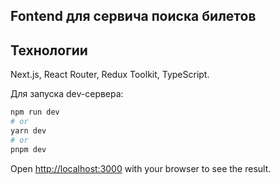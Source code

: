 ## Fontend для сервича поиска билетов

## Технологии

Next.js, React Router, Redux Toolkit, TypeScript.

Для запуска dev-сервера:

```bash
npm run dev
# or
yarn dev
# or
pnpm dev
```

Open [http://localhost:3000](http://localhost:3000) with your browser to see the result.
